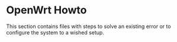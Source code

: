 # OpenWrt Howto

This section contains files with steps to solve an existing error or to configure the system to a wished setup.

